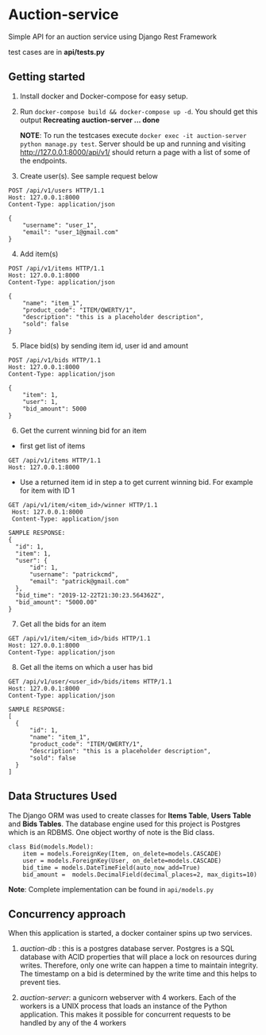 # Auction-service
Simple API for an auction service using Django Rest Framework

test cases are in **api/tests.py** 

## Getting started
1. Install docker and Docker-compose for easy setup. 

2. Run `docker-compose build && docker-compose up -d`. You should get this output 
   **Recreating auction-server ... done**
   
   **NOTE**: To run the testcases execute `docker exec -it auction-server  python manage.py test`.
   Server should be up and running and visiting http://127.0.0.1:8000/api/v1/ should return a page with a list of some of the    endpoints. 

3. Create user(s). See sample request below
```
POST /api/v1/users HTTP/1.1
Host: 127.0.0.1:8000
Content-Type: application/json

{
    "username": "user_1",
    "email": "user_1@gmail.com"
}

```

4. Add item(s)
```
POST /api/v1/items HTTP/1.1
Host: 127.0.0.1:8000
Content-Type: application/json

{
    "name": "item_1",
    "product_code": "ITEM/QWERTY/1",
    "description": "this is a placeholder description",
    "sold": false
}

```

5. Place bid(s) by sending item id, user id and amount
```
POST /api/v1/bids HTTP/1.1
Host: 127.0.0.1:8000
Content-Type: application/json

{
    "item": 1,
    "user": 1,
    "bid_amount": 5000
}
```

6. Get the current winning bid for an item
  - first get list of items
  ```
  GET /api/v1/items HTTP/1.1
  Host: 127.0.0.1:8000

  ```
  - Use a returned item id in step a to get current winning bid. For example for item with ID 1 
  ```
  GET /api/v1/item/<item_id>/winner HTTP/1.1
   Host: 127.0.0.1:8000
   Content-Type: application/json
  ```
  ```
  SAMPLE RESPONSE:
  {
    "id": 1,
    "item": 1,
    "user": {
        "id": 1,
        "username": "patrickcmd",
        "email": "patrick@gmail.com"
    },
    "bid_time": "2019-12-22T21:30:23.564362Z",
    "bid_amount": "5000.00"
  }
  ```
 
  7. Get all the bids for an item
  ```
  GET /api/v1/item/<item_id>/bids HTTP/1.1
  Host: 127.0.0.1:8000
  Content-Type: application/json
  ```
  
  8. Get all the items on which a user has bid
  ```
  GET /api/v1/user/<user_id>/bids/items HTTP/1.1
  Host: 127.0.0.1:8000
  Content-Type: application/json
  ```
  ```
  SAMPLE RESPONSE:
[
    {
        "id": 1,
        "name": "item_1",
        "product_code": "ITEM/QWERTY/1",
        "description": "this is a placeholder description",
        "sold": false
    }
]
  ```
  
## Data Structures Used
The Django ORM was used to create classes for **Items Table**, **Users Table**  and **Bids Tables**. The database engine used for this project is Postgres which is an RDBMS. One object worthy of note is the Bid class.
```
class Bid(models.Model):
    item = models.ForeignKey(Item, on_delete=models.CASCADE) 
    user = models.ForeignKey(User, on_delete=models.CASCADE)
    bid_time = models.DateTimeField(auto_now_add=True) 
    bid_amount =  models.DecimalField(decimal_places=2, max_digits=10)

```

**Note**: Complete implementation can be found in `api/models.py` 

## Concurrency approach
When this application is started, a docker container spins up two services.
1. *auction-db* :  this is a postgres database server. Postgres is a SQL database with ACID properties that will place a lock on resources during writes. Therefore, only one write can happen a time to maintain integrity. The timestamp on a bid is determined by the write time and this helps to prevent ties.

2. *auction-server*: a gunicorn webserver with 4 workers. Each of the workers is a UNIX process that loads an instance of the Python application. This makes it possible for concurrent requests to be handled by any of the 4 workers 

